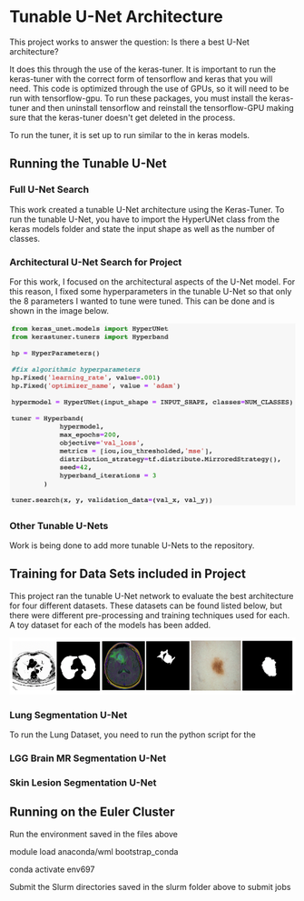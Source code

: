 # Tunable U-Net Architecture

This project works to answer the question:  Is there a best U-Net architecture? 

It does this through the use of the keras-tuner. It is important to run the keras-tuner with the correct form of tensorflow and keras that you will need. This code is optimized through the use of GPUs, so it will need to be run with tensorflow-gpu. To run these packages, you must install the keras-tuner and then uninstall tensorflow and reinstall the tensorflow-GPU making sure that the keras-tuner doesn't get deleted in the process. 

To run the tuner, it is set up to run similar to the in keras models. 

## Running the Tunable U-Net 

### Full U-Net Search

This work created a tunable U-Net architecture using the Keras-Tuner. To run the tunable U-Net, you have to import the HyperUNet class from the keras models folder and state the input shape as well as the number of classes. 



### Architectural U-Net Search for Project

For this work, I focused on the architectural aspects of the U-Net model. For this reason, I fixed some hyperparameters in the tunable U-Net so that only the 8 parameters I wanted to tune were tuned. This can be done and is shown in the image below. 

![Fixed Parameters](/Images/FixedParameters.png)

### Other Tunable U-Nets 

Work is being done to add more tunable U-Nets to the repository. 

## Training for Data Sets included in Project 

This project ran the tunable U-Net network to evaluate the best architecture for four different datasets. These datasets can be found listed below, but there were different pre-processing and training techniques used for each. A toy dataset for each of the models has been added. 

![Data Set Examples](/Images/DataSetImage.png)

### Lung Segmentation U-Net

To run the Lung Dataset, you need to run the python script for the 

### LGG Brain MR Segmentation U-Net

### Skin Lesion Segmentation U-Net

## Running on the Euler Cluster 

Run the environment saved in the files above

module load anaconda/wml
bootstrap_conda

conda activate env697

Submit the Slurm directories saved in the slurm folder above to submit jobs 
